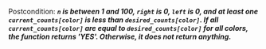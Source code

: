Postcondition: ***`n` is between 1 and 100, `right` is 0, `left` is 0, and at least one `current_counts[color]` is less than `desired_counts[color]`. If all `current_counts[color]` are equal to `desired_counts[color]` for all colors, the function returns 'YES'. Otherwise, it does not return anything.***